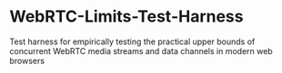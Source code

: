 # WebRTC-Limits-Test-Harness
Test harness for empirically testing the practical upper bounds of concurrent WebRTC media streams and data channels in modern web browsers

